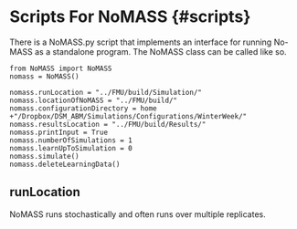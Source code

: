 # Scripts For NoMASS                        {#scripts}

There is a NoMASS.py script that implements an interface for running No-MASS as a standalone program.
The NoMASS class can be called like so.

~~~~
from NoMASS import NoMASS
nomass = NoMASS()

nomass.runLocation = "../FMU/build/Simulation/"
nomass.locationOfNoMASS = "../FMU/build/"
nomass.configurationDirectory = home +"/Dropbox/DSM_ABM/Simulations/Configurations/WinterWeek/"
nomass.resultsLocation = "../FMU/build/Results/"
nomass.printInput = True
nomass.numberOfSimulations = 1
nomass.learnUpToSimulation = 0
nomass.simulate()
nomass.deleteLearningData()
~~~~

## runLocation

NoMASS runs stochastically and often runs over multiple replicates.
